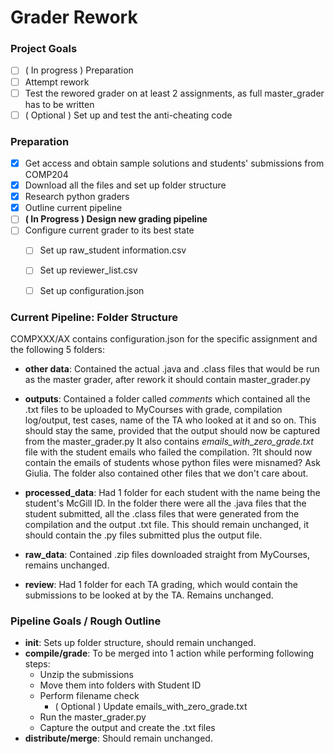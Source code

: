# Grader Rework


### Project Goals
- [ ] ( In progress ) Preparation 
- [ ] Attempt rework
- [ ] Test the rewored grader on at least 2 assignments, as full master_grader has to be written
- [ ] ( Optional ) Set up and test the anti-cheating code

### Preparation
- [x] Get access and obtain sample solutions and students' submissions from COMP204
- [x] Download all the files and set up folder structure
- [x] Research python graders
- [x] Outline current pipeline
- [ ] **( In Progress ) Design new grading pipeline**
- [ ] Configure current grader to its best state
     - [ ] Set up raw_student information.csv
     - [ ] Set up reviewer_list.csv
     - [ ] Set up configuration.json


### Current Pipeline: Folder Structure

COMPXXX/AX contains configuration.json for the specific assignment and the following 5 folders:

* **other data**: Contained the actual .java and .class files that would be run as the master grader, after rework it 
should contain master_grader.py
* **outputs**: Contained a folder called _comments_ which contained all the .txt files to be uploaded to MyCourses with grade,
compilation log/output, test cases, name of the TA who looked at it and so on. This should stay the same, provided that
the output should now be captured from the master_grader.py
It also contains _emails_with_zero_grade.txt_ file with the student emails who failed the compilation. ?It should now contain 
the emails of students whose python files were misnamed? Ask Giulia.
The folder also contained other files that we don't care about.

* **processed_data**: Had 1 folder for each student with the name being the student's McGill ID. In the folder there were all
the .java files that the student submitted, all the .class files that were generated from the compilation and the 
output .txt file. This should remain unchanged, it should contain the .py files submitted plus the output file.

* **raw_data**: Contained .zip files downloaded straight from MyCourses, remains unchanged.

* **review**: Had 1 folder for each TA grading, which would contain the submissions to be looked at by the TA. Remains unchanged.



### Pipeline Goals / Rough Outline
* **init**: Sets up folder structure, should remain unchanged.
* **compile/grade**: To be merged into 1 action while performing following steps:
     * Unzip the submissions
     * Move them into folders with Student ID
     * Perform filename check
          * ( Optional ) Update emails_with_zero_grade.txt
     * Run the master_grader.py 
     * Capture the output and create the .txt files
* **distribute/merge**: Should remain unchanged.
     
     
